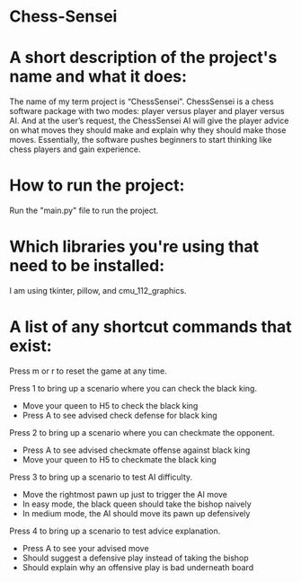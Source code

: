 # Chess-Sensei

A short description of the project's name and what it does:
==============================================================================
The name of my term project is “ChessSensei”. ChessSensei is a chess software 
package with two modes: player versus player and player versus AI. And at the 
user’s request, the ChessSensei AI will give the player advice on what moves 
they should make and explain why they should make those moves. Essentially, 
the software pushes beginners to start thinking like chess players and gain 
experience.

How to run the project:
==============================================================================
Run the "main.py" file to run the project.

Which libraries you're using that need to be installed:
==============================================================================
I am using tkinter, pillow, and cmu_112_graphics.

A list of any shortcut commands that exist:
==============================================================================
Press m or r to reset the game at any time.

Press 1 to bring up a scenario where you can check the black king.
- Move your queen to H5 to check the black king
- Press A to see advised check defense for black king

Press 2 to bring up a scenario where you can checkmate the opponent.
- Press A to see advised checkmate offense against black king
- Move your queen to H5 to checkmate the black king

Press 3 to bring up a scenario to test AI difficulty.
- Move the rightmost pawn up just to trigger the AI move
- In easy mode, the black queen should take the bishop naively
- In medium mode, the AI should move its pawn up defensively

Press 4 to bring up a scenario to test advice explanation.
- Press A to see your advised move
- Should suggest a defensive play instead of taking the bishop
- Should explain why an offensive play is bad underneath board

